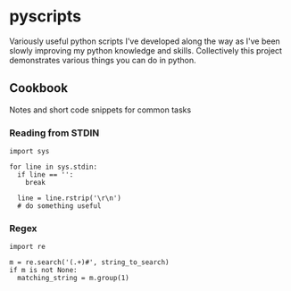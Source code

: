 # pyscripts

Variously useful python scripts I've developed along the way as I've been
slowly improving my python knowledge and skills. Collectively this project
demonstrates various things you can do in python.

## Cookbook ##

Notes and short code snippets for common tasks

### Reading from STDIN ###

````
import sys

for line in sys.stdin:
  if line == '':
    break

  line = line.rstrip('\r\n')
  # do something useful

````

### Regex ###

````
import re

m = re.search('(.+)#', string_to_search)
if m is not None:
  matching_string = m.group(1)

````
